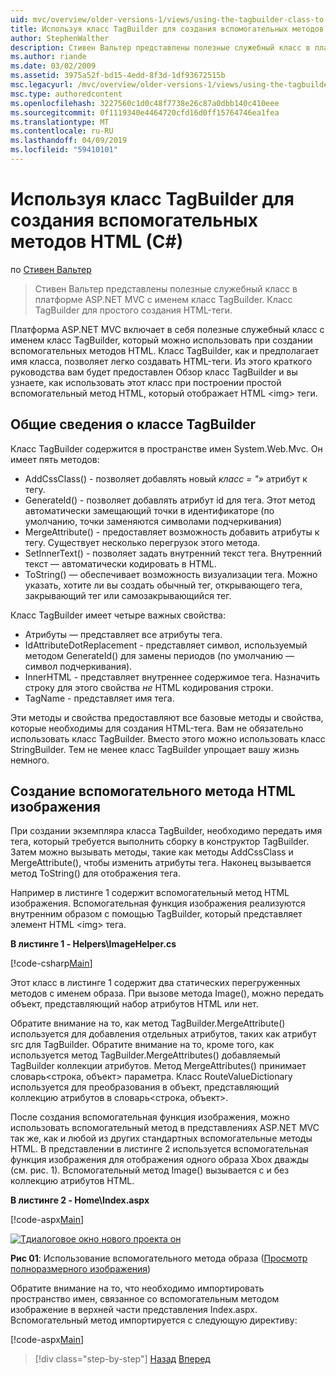 ```yaml
---
uid: mvc/overview/older-versions-1/views/using-the-tagbuilder-class-to-build-html-helpers-cs
title: Используя класс TagBuilder для создания вспомогательных методов HTML (C#) | Документация Майкрософт
author: StephenWalther
description: Стивен Вальтер представлены полезные служебный класс в платформе ASP.NET MVC с именем класс TagBuilder. Можно легко использовать класс TagBuilder для...
ms.author: riande
ms.date: 03/02/2009
ms.assetid: 3975a52f-bd15-4edd-8f3d-1df93672515b
msc.legacyurl: /mvc/overview/older-versions-1/views/using-the-tagbuilder-class-to-build-html-helpers-cs
msc.type: authoredcontent
ms.openlocfilehash: 3227560c1d0c48f7738e26c87a0dbb140c410eee
ms.sourcegitcommit: 0f1119340e4464720cfd16d0ff15764746ea1fea
ms.translationtype: MT
ms.contentlocale: ru-RU
ms.lasthandoff: 04/09/2019
ms.locfileid: "59410101"
---
```

# <a name="using-the-tagbuilder-class-to-build-html-helpers-c"></a>Используя класс TagBuilder для создания вспомогательных методов HTML (C#)

по [Стивен Вальтер](https://github.com/StephenWalther)

> Стивен Вальтер представлены полезные служебный класс в платформе ASP.NET MVC с именем класс TagBuilder. Класс TagBuilder для простого создания HTML-теги.


Платформа ASP.NET MVC включает в себя полезные служебный класс с именем класс TagBuilder, который можно использовать при создании вспомогательных методов HTML. Класс TagBuilder, как и предполагает имя класса, позволяет легко создавать HTML-теги. Из этого краткого руководства вам будет предоставлен Обзор класс TagBuilder и вы узнаете, как использовать этот класс при построении простой вспомогательный метод HTML, который отображает HTML &lt;img&gt; теги.

## <a name="overview-of-the-tagbuilder-class"></a>Общие сведения о классе TagBuilder

Класс TagBuilder содержится в пространстве имен System.Web.Mvc. Он имеет пять методов:

- AddCssClass() - позволяет добавлять новый *класс = "»* атрибут к тегу.
- GenerateId() - позволяет добавлять атрибут id для тега. Этот метод автоматически замещающий точки в идентификаторе (по умолчанию, точки заменяются символами подчеркивания)
- MergeAttribute() - предоставляет возможность добавить атрибуты к тегу. Существует несколько перегрузок этого метода.
- SetInnerText() - позволяет задать внутренний текст тега. Внутренний текст — автоматически кодировать в HTML.
- ToString() — обеспечивает возможность визуализации тега. Можно указать, хотите ли вы создать обычный тег, открывающего тега, закрывающий тег или самозакрывающийся тег.
  

Класс TagBuilder имеет четыре важных свойства:

- Атрибуты — представляет все атрибуты тега.
- IdAttributeDotReplacement - представляет символ, используемый методом GenerateId() для замены периодов (по умолчанию — символ подчеркивания).
- InnerHTML - представляет внутреннее содержимое тега. Назначить строку для этого свойства *не* HTML кодирования строки.
- TagName - представляет имя тега.

Эти методы и свойства предоставляют все базовые методы и свойства, которые необходимы для создания HTML-тега. Вам не обязательно использовать класс TagBuilder. Вместо этого можно использовать класс StringBuilder. Тем не менее класс TagBuilder упрощает вашу жизнь немного.

## <a name="creating-an-image-html-helper"></a>Создание вспомогательного метода HTML изображения

При создании экземпляра класса TagBuilder, необходимо передать имя тега, который требуется выполнить сборку в конструктор TagBuilder. Затем можно вызывать методы, такие как методы AddCssClass и MergeAttribute(), чтобы изменить атрибуты тега. Наконец вызывается метод ToString() для отображения тега.

Например в листинге 1 содержит вспомогательный метод HTML изображения. Вспомогательная функция изображения реализуются внутренним образом с помощью TagBuilder, который представляет элемент HTML &lt;img&gt; тега.

**В листинге 1 - Helpers\ImageHelper.cs**

[!code-csharp[Main](using-the-tagbuilder-class-to-build-html-helpers-cs/samples/sample1.cs)]

Этот класс в листинге 1 содержит два статических перегруженных методов с именем образа. При вызове метода Image(), можно передать объект, представляющий набор атрибутов HTML или нет.

Обратите внимание на то, как метод TagBuilder.MergeAttribute() используется для добавления отдельных атрибутов, таких как атрибут src для TagBuilder. Обратите внимание на то, кроме того, как используется метод TagBuilder.MergeAttributes() добавляемый TagBuilder коллекции атрибутов. Метод MergeAttributes() принимает словарь&lt;строка, объект&gt; параметра. Класс RouteValueDictionary используется для преобразования в объект, представляющий коллекцию атрибутов в словарь&lt;строка, объект&gt;.

После создания вспомогательная функция изображения, можно использовать вспомогательный метод в представлениях ASP.NET MVC так же, как и любой из других стандартных вспомогательные методы HTML. В представлении в листинге 2 используется вспомогательная функция изображения для отображения одного образа Xbox дважды (см. рис. 1). Вспомогательный метод Image() вызывается с и без коллекцию атрибутов HTML.

**В листинге 2 - Home\Index.aspx**

[!code-aspx[Main](using-the-tagbuilder-class-to-build-html-helpers-cs/samples/sample2.aspx)]


[![Tдиалоговое окно нового проекта он](using-the-tagbuilder-class-to-build-html-helpers-cs/_static/image1.jpg)](using-the-tagbuilder-class-to-build-html-helpers-cs/_static/image1.png)

**Рис 01**: Использование вспомогательного метода образа ([Просмотр полноразмерного изображения](using-the-tagbuilder-class-to-build-html-helpers-cs/_static/image2.png))


Обратите внимание на то, что необходимо импортировать пространство имен, связанное со вспомогательным методом изображение в верхней части представления Index.aspx. Вспомогательный метод импортируется с следующую директиву:

[!code-aspx[Main](using-the-tagbuilder-class-to-build-html-helpers-cs/samples/sample3.aspx)]

> [!div class="step-by-step"]
> [Назад](creating-custom-html-helpers-cs.md)
> [Вперед](creating-page-layouts-with-view-master-pages-cs.md)
